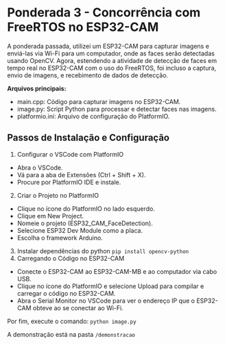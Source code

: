 # Ponderada 3 - Concorrência com FreeRTOS no ESP32-CAM
A ponderada passada, utilizei um ESP32-CAM para capturar imagens e enviá-las via Wi-Fi para um computador, onde as faces serão detectadas usando OpenCV. Agora, estendendo a atividade de detecção de faces em tempo real no ESP32-CAM com o uso do FreeRTOS, foi incluso a captura, envio de imagens, e recebimento de dados de detecção.

**Arquivos principais:**
- main.cpp: Código para capturar imagens no ESP32-CAM.
- image.py: Script Python para processar e detectar faces nas imagens.
- platformio.ini: Arquivo de configuração do PlatformIO.

## Passos de Instalação e Configuração
1. Configurar o VSCode com PlatformIO
- Abra o VSCode.
- Vá para a aba de Extensões (Ctrl + Shift + X).
- Procure por PlatformIO IDE e instale.
2. Criar o Projeto no PlatformIO
- Clique no ícone do PlatformIO no lado esquerdo.
- Clique em New Project.
- Nomeie o projeto (ESP32_CAM_FaceDetection).
- Selecione ESP32 Dev Module como a placa.
- Escolha o framework Arduino.
3. Instalar dependências do python `pip install opencv-python`
4. Carregando o Código no ESP32-CAM
- Conecte o ESP32-CAM ao ESP32-CAM-MB e ao computador via cabo USB.
- Clique no ícone do PlatformIO e selecione Upload para compilar e carregar o código no ESP32-CAM.
- Abra o Serial Monitor no VSCode para ver o endereço IP que o ESP32-CAM obteve ao se conectar ao Wi-Fi.

Por fim, execute o comando: `python image.py`

A demonstração está na pasta `/demonstracao`